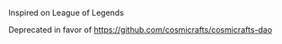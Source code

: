 Inspired on League of Legends 


Deprecated in favor of https://github.com/cosmicrafts/cosmicrafts-dao
